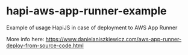 # hapi-aws-app-runner-example
Example of usage HapiJS in case of deployment to AWS App Runner

More info here: https://www.danielaniszkiewicz.com/aws-app-runner-deploy-from-source-code.html
